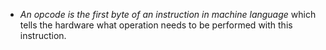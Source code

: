 - _An opcode is the first byte of an instruction in machine language_ which tells the hardware what operation needs to be performed with this instruction.